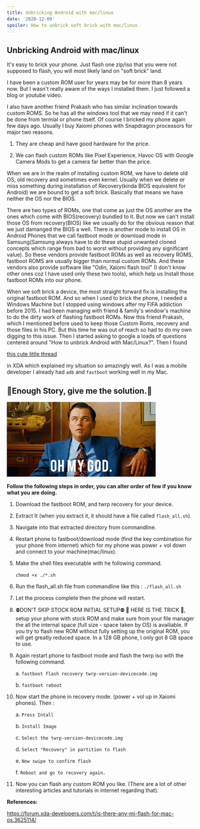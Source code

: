 ```yaml
---
title: Unbricking Android with mac/linux
date: '2020-12-09'
spoiler: How to unbrick soft brick with mac/linux
---
```

## Unbricking Android with mac/linux

It's easy to brick your phone. Just flash one zip/iso that you were not supposed to flash, you will most likely land on "soft brick" land.

I have been a custom ROM user for years may be for more than 8 years now. But I wasn't really aware of the ways I installed them. I just followed a blog or youtube video.

I also have another friend Prakash who has similar inclination towards custom ROMS. So he has all the windows tool that we may need if it can't be done from termial or phone itself. Of course I bricked my phone again few days ago. Usually I buy Xaiomi phones with Snapdragon processors for major two reasons.

1. They are cheap and have good hardware for the price.

2. We can flash custom ROMs like Pixel Experience, Havoc OS with Google Camera Mods to get a camera far better than the price.

When we are in the realm of installing custom ROM, we have to delete old OS, old recovery and sometimes even kernel. Usually when we delete or miss something during installation of Recovery(kinda BIOS equivalent for Android) we are bound to get a soft brick. Basically that means we have neither the OS nor the BIOS.

There are two types of ROMs, one that come as just the OS another are the ones which come with BIOS(recovery) bundled to it. But now we can't install those OS from recovery(BIOS) like we usually do for the obvious reason that we just damanged the BIOS a well. There is another mode to install OS in Android Phones that we call fastboot mode or download mode in Samsung(Samsung always have to do these stupid unwanted cloned concepts which range from bad to worst without providing any significant value). So these vendors provide fastboot ROMs as well as recovery ROMS, fastboot ROMS are usually bigger than normal custom ROMs. And these vendors also provide software like "Odin, Xaiomi flash tool" (I don't know other ones coz I have used only these two tools), which help us Install those fastboot ROMs into our phone.

When we soft brick a device, the most straight forward fix is installing the original fastboot ROM. And so when I used to brick the phone, I needed a Windows Machine but I stopped using windows after my FIFA addiction before 2015. I had been managing with friend & family's window's machine to do the dirty work of flashing fastboot ROMs. Now this friend Prakash, which I mentioned before  used to keep those Custom Roms, recovery and those files in his PC. But this time he was out of reach so had to do my own digging to this issue. Then I started asking to google a loads of questions centered around "How to unbrick Android with Mac/Linux?". Then I found

[this cute little thread](https://forum.xda-developers.com/t/is-there-any-mi-flash-for-mac-os.3625114/)

in XDA which explained my situation so amazingly well. As I was a mobile developer I already had `adb` and `fastboot` working well in my Mac.

## 😤Enough Story, give me the solution.😤

![omg](omg.gif)

**Follow the following steps in order, you can alter order of few if you know what you are doing.**

1. Download the fastboot ROM, and twrp recovery for your device.
2. Extract It (when you extract it, it should have a file called `flash_all.sh`).
3. Navigate into that extracted directory from commandline.
4. Restart phone to fastboot/download mode (find the key combination for your phone from internet) which for my phone was power + vol down and connect to your machine(mac/linux).
5. Make the shell files executable with he following command.

    `chmod +x ./*.sh`

6. Run the flash_all.sh file from commandline like this :
    `./flash_all.sh`
7. Let the process complete then the phone will restart.
8. ⛔️DON'T SKIP STOCK ROM INITIAL SETUP⛔️ 🚨 HERE IS THE TRICK 🚨, setup your phone with stock ROM and make sure from your file manager the all the internal space (full size - space taken by OS) is availiable. If you try to flash new ROM without fully setting up the original ROM, you will get greatly reduced space. In a 128 GB phone, I only got 8 GB space to use.
9. Again restart phone to fastboot mode and flash the twrp iso with the following command.

    a. `fastboot flash recovery twrp-version-devicecode.img`

    b. `fastboot reboot`

10. Now start the phone in recovery mode. (power + vol up in Xaiomi phones). Then :

    a. `Press Intall`

    b. `Install Image`

    c. `Select the twrp-version-devicecode.img`

    d. `Select "Recovery" in partition to flash`

    e. `Now swipe to confirm flash`

    f. `Reboot and go to recovery again.`

11. Now you can flash any custom ROM you like. (There are a lot of other interesting articles and tutorials in internet regarding that).

**References:**

https://forum.xda-developers.com/t/is-there-any-mi-flash-for-mac-os.3625114/
